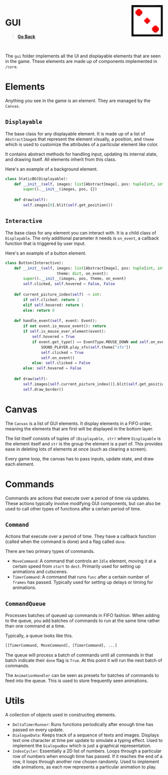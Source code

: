 <img src="../assets/icon.png" height="100" align="right" />

# GUI

> [**Go Back**](../../README.md)

<br>

The `gui` folder implements all the UI and displayable elements that are seen in the game. These elements are made up 
of components implemented in `/core`.

# Elements

Anything you see in the game is an element. They are managed by the `Canvas`.

## `Displayable`

The base class for any displayable element. It is made up of a list of `AbstractImage`s that represent the element visually, 
a position, and `theme` which is used to customize the attributes of a particular element like color.

It contains abstract methods for handling input, updating its internal state, and drawing itself. All elements inherit from 
this class.

Here's an example of a background element.

```python
class StaticBG(Displayable):
    def __init__(self, images: list[AbstractImage], pos: tuple[int, int]):
        super().__init__(images, pos, {})

    def draw(self):
        self.images[0].blit(self.get_position())
```

## `Interactive`

The base class for any element you can interact with. It is a child class of `Displayable`. The only additional parameter it 
needs is `on_event`, a callback function that is triggered by user input.

Here's an example of a button element.
```python
class Button(Interactive):
    def __init__(self, images: list[AbstractImage], pos: tuple[int, int], 
                       theme: dict, on_event):
        super().__init__(images, pos, theme, on_event)
        self.clicked, self.hovered = False, False

    def current_picture_index(self) -> int:
        if self.clicked: return 2
        elif self.hovered: return 1
        else: return 0

    def handle_event(self, event: Event):
        if not event.is_mouse_event(): return
        if self.is_mouse_over_element(event):
            self.hovered = True
            if event.get_type() == EventType.MOUSE_DOWN and self.on_event:
                SOUND_PLAYER.play_sfx(self.theme["sfx"])
                self.clicked = True
                self.on_event()
            else: self.clicked = False
        else: self.hovered = False

    def draw(self):
        self.images[self.current_picture_index()].blit(self.get_position())
        self.draw_border()
```

# Canvas

The `Canvas` is a list of GUI elements. It display elements in a FIFO order, meaning the elements that are first will be displayed 
in the bottom layer.

The list itself consists of tuples of `(Displayable, str)` where `Displayable` is the element itself and `str` is the group the element 
is a part of. This provides ease in deleting lots of elements at once (such as clearing a screen).

Every game loop, the canvas has to pass inputs, update state, and draw each element.

# Commands

Commands are actions that execute over a period of time via updates. These actions typically involve modifying GUI components, 
but can also be used to call other types of functions after a certain period of time.

## `Command`
Actions that execute over a period of time. They have a callback function (called when the command is done) and a flag 
called `done`.

There are two primary types of commands.

- `MoveCommand`: A command that controls an `Idle` element, moving it at a certain speed from `start` to `dest`. 
Primarily used for setting up animations and cutscenes.
- `TimerCommand`: A command that runs `func` after a certain number of `frames` has passed. 
Typically used for setting up delays or timing for animations.

## `CommandQueue`

Processes batches of queued up commands in FIFO fashion. When adding to the queue, you add batches of commands to run at the same 
time rather than one command at a time.

Typically, a queue looks like this.
```python
[[TimerCommand, MoveCommand], [TimerCommand], ...]
```

The queue will process a batch of commands until all commands in that batch indicate their `done` flag is `True`. At this point it 
will run the next batch of commands.

The `AnimationHandler` can be seen as presets for batches of commands to feed into the queue. This is used to store frequently seen animations.

# Utils

A collection of objects used in constructing elements.

- `DeltaTimerRunner`: Runs functions periodically after enough time has passed on every update.
- `DialogueData`: Keeps track of a sequence of texts and images. Displays text one character at time per update to simulate a typing effect. 
Used to implement the `DialogueBox` which is just a graphical representation.
- `IndexCycler`: Essentially a 2D list of numbers. Loops through a particular row of numbers when enough time has passed. If it reaches the end of a
row, it loops through another row chosen randomly. Used to implement idle animations, as each row represents a particular animation to play.
